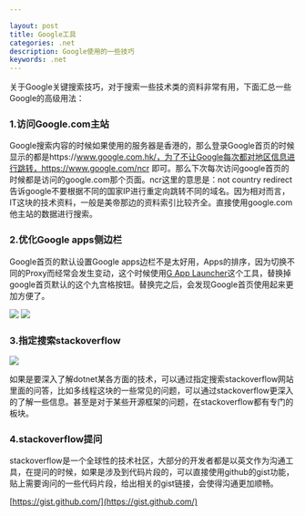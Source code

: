 ```yaml
---

layout: post
title: Google工具
categories: .net
description: Google使用的一些技巧
keywords: .net
---
```



关于Google关键搜索技巧，对于搜索一些技术类的资料非常有用，下面汇总一些Google的高级用法：
### 1.访问Google.com主站

Google搜索内容的时候如果使用的服务器是香港的，那么登录Google首页的时候显示的都是https://www.google.com.hk/，为了不让Google每次都对地区信息进行跳转，https://www.google.com/ncr  即可。那么下次每次访问google首页的时候都是访问的google.com那个页面。ncr这里的意思是：not country redirect  告诉google不要根据不同的国家IP进行重定向跳转不同的域名。因为相对而言，IT这块的技术资料，一般是美帝那边的资料索引比较齐全。直接使用google.com他主站的数据进行搜索。
### 2.优化Google apps侧边栏

Google首页的默认设置Google apps边栏不是太好用，Apps的排序，因为切换不同的Proxy而经常会发生变动，这个时候使用[G App Launcher](https://chrome.google.com/webstore/detail/g-app-launcher-customizer/ponjkmladgjfjgllmhnkhgbgocdigcjm)这个工具，替换掉google首页默认的这个九宫格按钮。替换完之后，会发现Google首页使用起来更加方便了。

<img src="https://cs-cn.top/images/posts/google_g939.png"/>

<img src="https://cs-cn.top/images/posts/google_apps0316.png"/>



### 3.指定搜索stackoverflow

<img src="https://cs-cn.top/images/posts/dotnetcore_multipleThreading3142.png"/>

如果是要深入了解dotnet某各方面的技术，可以通过指定搜索stackoverflow网站里面的问答，比如多线程这块的一些常见的问题，可以通过stackoverflow更深入的了解一些信息。甚至是对于某些开源框架的问题，在stackoverflow都有专门的板块。

### 4.stackoverflow提问

stackoverflow是一个全球性的技术社区，大部分的开发者都是以英文作为沟通工具，在提问的时候，如果是涉及到代码片段的，可以直接使用github的gist功能，贴上需要询问的一些代码片段，给出相关的gist链接，会使得沟通更加顺畅。

[https://gist.github.com/](https://gist.github.com/)



